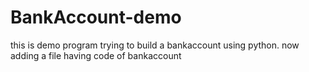 # BankAccount-demo
this is demo program trying to build a bankaccount using python.
now adding a file having code of bankaccount
